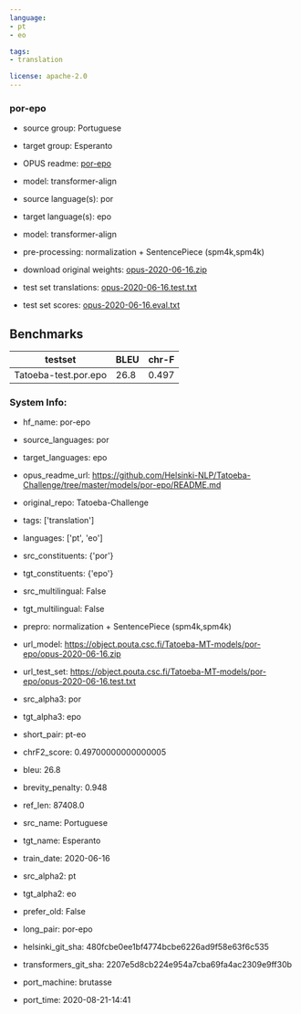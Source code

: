 ```yaml
---
language: 
- pt
- eo

tags:
- translation

license: apache-2.0
---
```


### por-epo

* source group: Portuguese 
* target group: Esperanto 
*  OPUS readme: [por-epo](https://github.com/Helsinki-NLP/Tatoeba-Challenge/tree/master/models/por-epo/README.md)

*  model: transformer-align
* source language(s): por
* target language(s): epo
* model: transformer-align
* pre-processing: normalization + SentencePiece (spm4k,spm4k)
* download original weights: [opus-2020-06-16.zip](https://object.pouta.csc.fi/Tatoeba-MT-models/por-epo/opus-2020-06-16.zip)
* test set translations: [opus-2020-06-16.test.txt](https://object.pouta.csc.fi/Tatoeba-MT-models/por-epo/opus-2020-06-16.test.txt)
* test set scores: [opus-2020-06-16.eval.txt](https://object.pouta.csc.fi/Tatoeba-MT-models/por-epo/opus-2020-06-16.eval.txt)

## Benchmarks

| testset               | BLEU  | chr-F |
|-----------------------|-------|-------|
| Tatoeba-test.por.epo 	| 26.8 	| 0.497 |


### System Info: 
- hf_name: por-epo

- source_languages: por

- target_languages: epo

- opus_readme_url: https://github.com/Helsinki-NLP/Tatoeba-Challenge/tree/master/models/por-epo/README.md

- original_repo: Tatoeba-Challenge

- tags: ['translation']

- languages: ['pt', 'eo']

- src_constituents: {'por'}

- tgt_constituents: {'epo'}

- src_multilingual: False

- tgt_multilingual: False

- prepro:  normalization + SentencePiece (spm4k,spm4k)

- url_model: https://object.pouta.csc.fi/Tatoeba-MT-models/por-epo/opus-2020-06-16.zip

- url_test_set: https://object.pouta.csc.fi/Tatoeba-MT-models/por-epo/opus-2020-06-16.test.txt

- src_alpha3: por

- tgt_alpha3: epo

- short_pair: pt-eo

- chrF2_score: 0.49700000000000005

- bleu: 26.8

- brevity_penalty: 0.948

- ref_len: 87408.0

- src_name: Portuguese

- tgt_name: Esperanto

- train_date: 2020-06-16

- src_alpha2: pt

- tgt_alpha2: eo

- prefer_old: False

- long_pair: por-epo

- helsinki_git_sha: 480fcbe0ee1bf4774bcbe6226ad9f58e63f6c535

- transformers_git_sha: 2207e5d8cb224e954a7cba69fa4ac2309e9ff30b

- port_machine: brutasse

- port_time: 2020-08-21-14:41